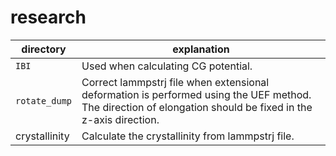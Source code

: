 # research

|directory|explanation|
|---|---|
|`IBI`|Used when calculating CG potential.|
|`rotate_dump`|Correct lammpstrj file when extensional deformation is performed using the UEF method. The direction of elongation should be fixed in the z-axis direction.|
|crystallinity|Calculate the crystallinity from lammpstrj file.|

